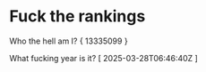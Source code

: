 # Fuck the rankings

Who the hell am I?
{ 13335099 }

What fucking year is it?
[ 2025-03-28T06:46:40Z ]
